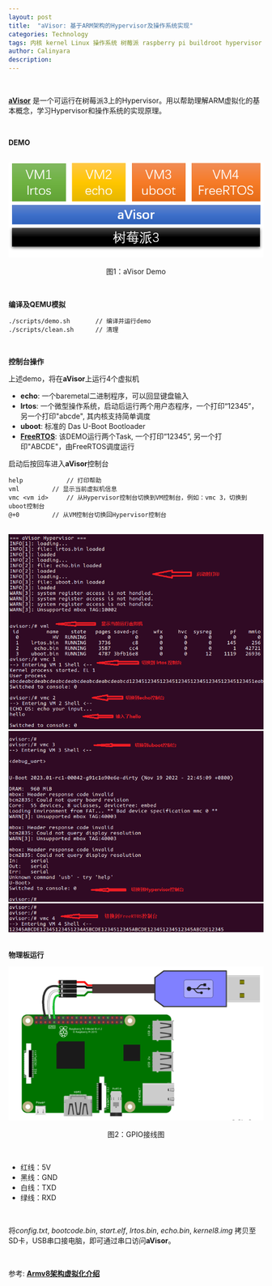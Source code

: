 ```yaml
---
layout: post
title:  "aVisor: 基于ARM架构的Hypervisor及操作系统实现"
categories: Technology
tags: 内核 kernel Linux 操作系统 树莓派 raspberry pi buildroot hypervisor 虚拟机 虚拟化 virtualization OS 调度 arm
author: Calinyara
description:
---
```


<br>

**[aVisor](https://github.com/calinyara/avisor)** 是一个可运行在树莓派3上的Hypervisor。用以帮助理解ARM虚拟化的基本概念，学习Hypervisor和操作系统的实现原理。

<br>

**DEMO**

<br>
<div align="center"><img src="/assets/images/20230225-aVisor/aVisor.png"/></div>
<p align="center">图1：aVisor Demo</p>
<br>

**编译及QEMU模拟**

```
./scripts/demo.sh		// 编译并运行demo
./scripts/clean.sh		// 清理
```

<br>

**控制台操作**

上述demo，将在**aVisor**上运行4个虚拟机
- **echo**:  一个baremetal二进制程序，可以回显键盘输入
- **lrtos**: 一个微型操作系统，启动后运行两个用户态程序，一个打印“12345”， 另一个打印"abcde", 其内核支持简单调度
- **uboot**: 标准的 Das U-Boot Bootloader
- **[FreeRTOS](https://github.com/hacker-jie/freertos-raspi3)**: 该DEMO运行两个Task, 一个打印“12345”, 另一个打印"ABCDE"，由FreeRTOS调度运行 

启动后按回车进入**aVisor**控制台

```
help			// 打印帮助
vml			// 显示当前虚拟机信息
vmc <vm id>		// 从Hypervisor控制台切换到VM控制台，例如：vmc 3，切换到uboot控制台
@+0			// 从VM控制台切换回Hypervisor控制台
```

<br>

<div align="center"><img src="/assets/images/20230225-aVisor/running1.png"/></div>
<div align="center"><img src="/assets/images/20230225-aVisor/running2.png"/></div>
<div align="center"><img src="/assets/images/20230225-aVisor/running3.png"/></div>
<br>

**物理板运行**
<br>
<div align="center"><img src="/assets/images/20230225-aVisor/phy_board.png"/></div>
<p align="center">图2：GPIO接线图</p>

<br>

- 红线：5V
- 黑线：GND
- 白线：TXD
- 绿线：RXD

<br>

将*config.txt*, *bootcode.bin*, *start.elf*, *lrtos.bin*, *echo.bin*, *kernel8.img* 拷贝至SD卡，USB串口接电脑，即可通过串口访问**aVisor**。

<br>

参考: [**Armv8架构虚拟化介绍**](https://calinyara.github.io/technology/2019/11/03/armv8-virtualization.html)

<br>

<!-- Global site tag (gtag.js) - Google Analytics -->

<script async src="https://www.googletagmanager.com/gtag/js?id=UA-66555622-4"></script>
<script>
  window.dataLayer = window.dataLayer || [];
  function gtag(){dataLayer.push(arguments);}
  gtag('js', new Date());
  gtag('config', 'UA-66555622-4');
</script>


<!-- Google tag (gtag.js) -->
<script async src="https://www.googletagmanager.com/gtag/js?id=G-27WH7FZ7KT"></script>
<script>
  window.dataLayer = window.dataLayer || [];
  function gtag(){dataLayer.push(arguments);}
  gtag('js', new Date());
  gtag('config', 'G-27WH7FZ7KT');
</script>